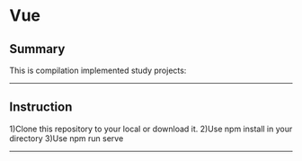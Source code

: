 # Vue 
<h2>Summary</h2>
This is compilation implemented study projects:

<hr>
<h2>Instruction</h2>
1)Clone this repository to your local or download it.
2)Use npm install in your directory
3)Use npm run serve
<hr>

